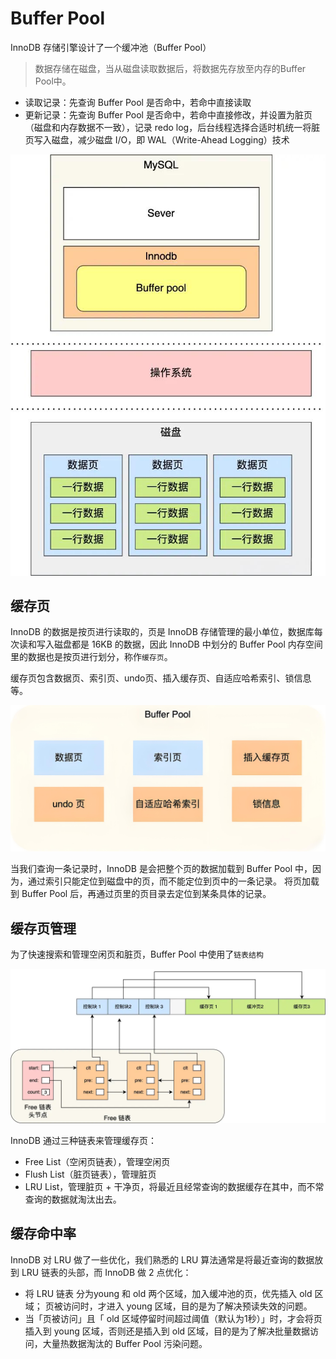 # Buffer Pool
InnoDB 存储引擎设计了一个缓冲池（Buffer Pool）
> 数据存储在磁盘，当从磁盘读取数据后，将数据先存放至内存的Buffer Pool中。
- 读取记录：先查询 Buffer Pool 是否命中，若命中直接读取
- 更新记录：先查询 Buffer Pool 是否命中，若命中直接修改，并设置为脏页（磁盘和内存数据不一致），记录 redo log，后台线程选择合适时机统一将脏页写入磁盘，减少磁盘 I/O，即 WAL（Write-Ahead Logging）技术

![img.png](../images/buffer-01.jpeg)

## 缓存页
InnoDB 的数据是按页进行读取的，页是 InnoDB 存储管理的最小单位，数据库每次读和写入磁盘都是 16KB 的数据，因此 InnoDB 中划分的 Buffer Pool 内存空间里的数据也是按页进行划分，称作`缓存页`。

缓存页包含数据页、索引页、undo页、插入缓存页、自适应哈希索引、锁信息等。

![img.png](../images/buffer-02.jpeg)

当我们查询一条记录时，InnoDB 是会把整个页的数据加载到 Buffer Pool 中，因为，通过索引只能定位到磁盘中的页，而不能定位到页中的一条记录。 将页加载到 Buffer Pool 后，再通过页里的页目录去定位到某条具体的记录。

## 缓存页管理
为了快速搜索和管理空闲页和脏页，Buffer Pool 中使用了`链表结构`

![img.png](../images/buffer-03.png)

InnoDB 通过三种链表来管理缓存页：
- Free List（空闲页链表），管理空闲页
- Flush List（脏页链表），管理脏页
- LRU List，管理脏页 + 干净页，将最近且经常查询的数据缓存在其中，而不常查询的数据就淘汰出去。

## 缓存命中率
InnoDB 对 LRU 做了一些优化，我们熟悉的 LRU 算法通常是将最近查询的数据放到 LRU 链表的头部，而 InnoDB 做 2 点优化：
- 将 LRU 链表 分为young 和 old 两个区域，加入缓冲池的页，优先插入 old 区域； 页被访问时，才进入 young 区域，目的是为了解决预读失效的问题。
- 当「页被访问」且「 old 区域停留时间超过阈值（默认为1秒）」时，才会将页插入到 young 区域，否则还是插入到 old 区域，目的是为了解决批量数据访问，大量热数据淘汰的 Buffer Pool 污染问题。